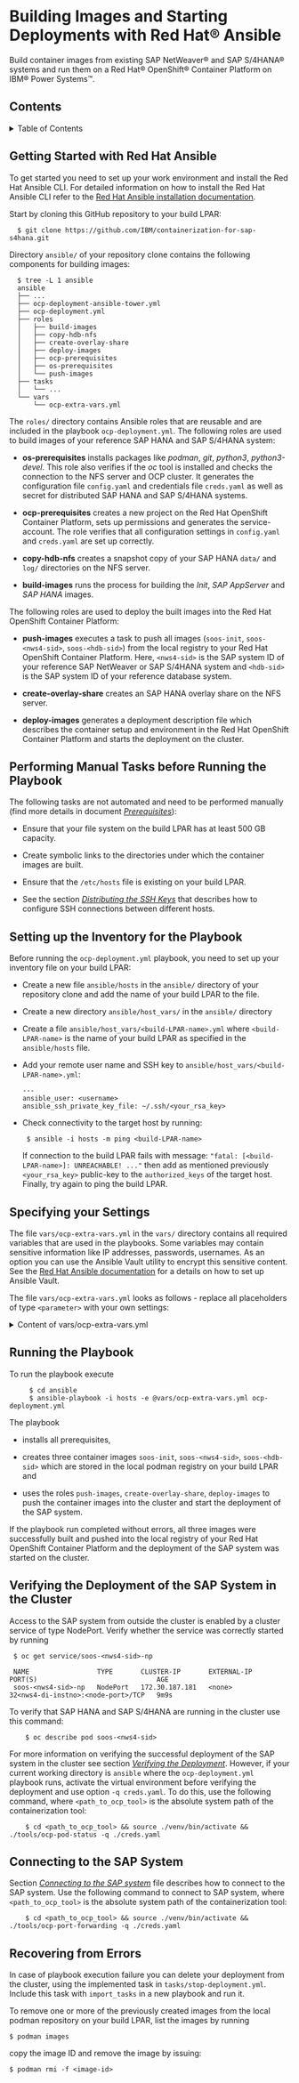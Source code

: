 <!--
  ------------------------------------------------------------------------
  Copyright 2020, 2021 IBM Corp. All Rights Reserved.

  Licensed under the Apache License, Version 2.0 (the "License");
  you may not use this file except in compliance with the License.
  You may obtain a copy of the License at

      http://www.apache.org/licenses/LICENSE-2.0

  Unless required by applicable law or agreed to in writing, software
  distributed under the License is distributed on an "AS IS" BASIS,
  WITHOUT WARRANTIES OR CONDITIONS OF ANY KIND, either express or implied.
  See the License for the specific language governing permissions and
  limitations under the License.
 -------------------------------------------------------------------------->

# Building Images and Starting Deployments with Red Hat® Ansible

Build container images from existing SAP NetWeaver® and SAP S/4HANA®
systems and run them on a Red Hat® OpenShift® Container Platform on IBM® Power Systems™.

## Contents

<details>
  <summary>Table of Contents</summary>

- [Getting Started with Red Hat Ansible](#getting-started-with-red-hat-ansible)
- [Performing Manual Tasks before Running the Playbook](#performing-manual-tasks-before-running-the-playbook)
- [Setting up the Inventory for the Playbook](#setting-up-the-inventory-for-the-playbook)
- [Specifying your Settings](#specifying-your-settings)
- [Running the Playbook](#running-the-playbook)
- [Verifying the Deployment of the SAP System in the Cluster](#verifying-the-deployment-of-the-sap-system-in-the-cluster)
- [Connecting to the SAP System](#connecting-to-the-sap-system)
- [Recovering from Errors](#recovering-from-errors)

</details>


## Getting Started with Red Hat Ansible

To get started you need to set up your work environment and install
the Red Hat Ansible CLI. For detailed information on how to install
the Red Hat Ansible CLI refer to the [Red Hat Ansible installation
documentation](https://docs.ansible.com/ansible/latest/installation_guide/intro_installation.html).

Start by cloning this GitHub repository to your build LPAR:

```shell
  $ git clone https://github.com/IBM/containerization-for-sap-s4hana.git
```

Directory `ansible/` of your repository clone contains the following components for building images:

``` shell
  $ tree -L 1 ansible
  ansible
  ├── ...
  ├── ocp-deployment-ansible-tower.yml
  ├── ocp-deployment.yml
  ├── roles
  │   ├── build-images
  │   ├── copy-hdb-nfs
  │   ├── create-overlay-share
  │   ├── deploy-images
  │   ├── ocp-prerequisites
  │   ├── os-prerequisites
  │   └── push-images
  ├── tasks
  │   └── ...
  └── vars
      └── ocp-extra-vars.yml
```

The `roles/` directory contains Ansible roles that are reusable and
are included in the playbook `ocp-deployment.yml`. The following roles
are used to build images of your reference SAP HANA and SAP S/4HANA
system:

  + __os-prerequisites__ installs packages like *podman*,
    *git*, *python3*, *python3-devel*. This role also
    verifies if the *oc* tool is installed and checks the connection
    to the NFS server and OCP cluster. It generates the configuration file
    `config.yaml` and credentials file `creds.yaml` as well as secret for distributed SAP HANA and SAP S/4HANA systems.

  + __ocp-prerequisites__ creates a new project on the Red
    Hat OpenShift Container Platform, sets up permissions and generates the
    service-account. The role verifies that all configuration settings in `config.yaml` and `creds.yaml` are set up correctly. 

  + __copy-hdb-nfs__ creates a snapshot copy of your SAP HANA
    `data/` and `log/` directories on the NFS server.

  + __build-images__ runs the process for building the
    *Init*, *SAP AppServer* and *SAP HANA* images.

The following roles are used to deploy the built images into the Red
Hat OpenShift Container Platform:

  + __push-images__ executes a task to push all images
    (`soos-init`, `soos-<nws4-sid>`, `soos-<hdb-sid>`) from the local
    registry to your Red Hat OpenShift Container Platform. Here, `<nws4-sid>` is
    the SAP system ID of your reference SAP NetWeaver or SAP S/4HANA
    system and `<hdb-sid>` is the SAP system ID of your reference
    database system.

  + __create-overlay-share__ creates an SAP HANA overlay
    share on the NFS server.

  + __deploy-images__ generates a deployment description file
    which describes the container setup and environment in the Red Hat
    OpenShift Container Platform and starts the deployment on the cluster.

## Performing Manual Tasks before Running the Playbook

The following tasks are not automated and need to be performed
manually (find more details in document
[*Prerequisites*](PREREQUISITES.md)):

  + Ensure that your file system on the build LPAR has at least 500
    GB capacity.

  + Create symbolic links to the directories under which the container
    images are  built.

  + Ensure that the `/etc/hosts` file is existing on your build LPAR.

  + See the section [*Distributing the SSH Keys*](https://github.ibm.com/SAP-OpenShift/containerization-for-sap-s4hana/blob/master/docs/PREREQUISITES.md#distributing-the-ssh-keys) that describes how to configure SSH connections between different hosts.
 
## Setting up the Inventory for the Playbook

Before running the `ocp-deployment.yml` playbook, you need to set up
your inventory file on your build LPAR:

- Create a new file `ansible/hosts` in the `ansible/` directory of
  your repository clone and add the name of your build LPAR to the
  file.

- Create a new directory `ansible/host_vars/` in the `ansible/`
  directory

- Create a file `ansible/host_vars/<build-LPAR-name>.yml` where
  `<build-LPAR-name>` is the name of your build LPAR as specified
  in the `ansible/hosts` file.

- Add your remote user name and SSH key to
  `ansible/host_vars/<build-LPAR-name>.yml`:

  ```
  ---
  ansible_user: <username>
  ansible_ssh_private_key_file: ~/.ssh/<your_rsa_key>
  ```
  
- Check connectivity to the target host by running: 
  
  ```
   $ ansible -i hosts -m ping <build-LPAR-name>
  ```
  
  If connection to the build LPAR fails with message: `"fatal: [<build-LPAR-name>]: UNREACHABLE! ..."`
then add as mentioned previously `<your_rsa_key>` public-key to the `authorized_keys` of the target host. Finally, try again to ping the build LPAR.   

## Specifying your Settings

The file `vars/ocp-extra-vars.yml` in the `vars/` directory contains
all required variables that are used in the playbooks. Some variables
may contain sensitive information like IP addresses, passwords,
usernames. As an option you can use the Ansible Vault utility to
encrypt this sensitive content. See the [Red Hat Ansible
documentation](https://docs.ansible.com/ansible/latest/user_guide/vault.html)
for a details on how to set up Ansible Vault.

The file `vars/ocp-extra-vars.yml` looks as follows - replace all
placeholders of type `<parameter>` with your own settings:

<details>
  <summary>Content of vars/ocp-extra-vars.yml</summary>

```
---
# ------------------------------------------------------------------------
# Copyright 2020, 2021 IBM Corp. All Rights Reserved.
#
# Licensed under the Apache License, Version 2.0 (the "License");
# you may not use this file except in compliance with the License.
# You may obtain a copy of the License at
#
#     http://www.apache.org/licenses/LICENSE-2.0
#
# Unless required by applicable law or agreed to in writing, software
# distributed under the License is distributed on an "AS IS" BASIS,
# WITHOUT WARRANTIES OR CONDITIONS OF ANY KIND, either express or implied.
# See the License for the specific language governing permissions and
# limitations under the License.
# ------------------------------------------------------------------------

######################
# build LPAR parameter
######################

# Path to the directory of the clone of this repository on the build LPAR,required
path_to_ocp_tool: <github_clone_dir>

# Directory under which the build contexts for image build are assembled
tmp_root: /data/tmp

# installs packages with ansible package module and state present
package_state: present

# install python3 or higher version
python3x_version: python3

# generate config file for automatic tools script execution with template config.j2.template
template_config_file: config.j2.template

# generate credentials file for automatic tools script execution with template creds.j2.template
template_creds_file: creds.j2.template

# Absolute path to the private SSH ID file which is used for SSH connect operations 
# from the build machine to remote systems, optional
# If the value is '' then the configured user ssh settings from ~/.ssh/ are used  
build_user_sshid: ''

#############################
# OpenShift cluster parameter
#############################

# Domain name of the Red Hat OpenShift Container Platform (OCP) cluster - used for "oc" operations
# The build LPAR must be able to connect to api.<ocp_cluster_domain>, required
ocp_cluster_domain: <ocp4_cluster_domain_name>

# Password of the kubeadmin user in OCP cluster,required
ocp_admin_password: <kubeadmin_password>

# User in OCP cluster which is used for "oc" operations, required
ocp_user_name: <ocp4_userid>

# Password of ocp_user in OCP cluster, required
ocp_user_password: <ocp4_user_password>

# Name of the OCP project which will be created for the SAP workload (e.g. my-sap-project), required
ocp_project_name: <ocp4_project_name_for_SAP>

# Name of the host as seen in the intranet (*not* in the cluster network), required
ocp_helper_node: <ocp4_helper_node_name>

# User on the OCP helper host which is used for accessing the helper host via SSH (needs root permissions)
ocp_helper_node_user_name: <ocp4_helper_node_user_name>

# User password to connect to the host of OCP helper node, optional; 
# Specify '' if password-less access is configured
ocp_helper_node_user_password: <ocp4_helper_node_user_password>

# Absolute path to the private SSH ID file which is used for SSH connect operations 
# from the OCP helper node to the OCP worker nodes, optional
# If the value is '' then the configured user ssh settings from ~/.ssh/ are used 
ocp_helper_node_user_sshid: ''

###########################################
# SAP NetWeaver or SAP S/4HANA parameter
###########################################

# Host on which the original SAP NetWeaver or SAP S/4HANA system is installed, required
# The SAP instance profile must also have this hostname in its name
nws4_host_name: <reference_system_hostname>

# ASCS and Dialog instance, SAP system ID, required, upper case
nws4_sid: <AppServer_SID>

# SAP system ID of the original SAP NetWeaver or SAP S/4HANA system (lower case)
# Use lower case "sid" to generate deployment file name
# Please provide instance number for ASCS and DI
nws4_sid_lower_case: <AppServer_sid_lower_case>

# ASCS and Dialog instance <sid>adm user, required
nws4_sidadm_name: <AppServer_sidadm_name>

# ASCS and Dialog <sid>adm user password, optional
# Specify '' if password-less access is configured
nws4_sidadm_password: <AppServer_sidadm_password>

# SAP HANA database user which is used by the application server instance to connect to the database,
# required if the reference system database is remote to the application server, otherwise
# specify '' if the reference system is a standard system
nws4_hdbconnect_name: SAPHANADB

# SAP HANA database user password which is used by the application server instance to connect to the database,
# required if the reference system database is remote to the application server, otherwise
# specify '' if the reference system is a standard system
nws4_hdbconnect_password: <HDB_connect_password>

# SAP system ID of the original SAP HANA system (lower case)
# Use lower case "sid" to generate deployment file name, required 
hdb_sid_deployment: <HDB_sid_name_lower_case>

# SAP HANA database <sid>adm user name, required
hdb_sidadm_name: <HDB_sidadm_user_name>

# SAP HANA <sid>adm user password, optional
# Specify '' if password-less access is configured
hdb_sidadm_password: <HDB_sidadm_password>

# Requested memory for Dialog instance, optional; 
# Will be derived from the original instance if '' is specified
containers_di_requests_memory: ''

# Memory limit; must be >= requested memory, optional; 
# Will be derived from the original instance if '' is specified
containers_di_limits_memory: ''

# Requested memory for ASCS instance, required 
containers_ascs_requests_memory: 10Gi

# Memory limit; must be >= requested memory, required
containers_ascs_limits_memory: 10Gi

# set flag 'yes' for distributed SAP HANA and SAP S/4HANA, required
distributed_sap_system: 'no'

# Name of the OCP secret in which credentials of the SAP HANA database user (see creds.yaml) are stored for use within the Pod;
# required if the reference system database is remote to the application server, otherwise
# specify '' if the reference system is a standard system
containers_di_secret: <secret_name_for_HDB_credentials>

# Requested memory; will be derived from the original database size if '' is supplied, optional
containers_hdb_requests_memory: ''

# Memory limit; must be >= requested memory; will be derived from the original database size if '' is supplied, optional
containers_hdb_limits_memory: ''

###############
# NFS parameter
###############

# Host on which the NFS server is running, if '' is specified ocp.helper.host.name is used
nfs_host_name: ''

# User on nfs.host which is used for ssh and rsync operations (needs root permissions)
# Password-less access for this user from build LPAR to NFS server must be configured, required 
nfs_user_name: root

# NFS user password, optional; 
# Specify '' if password-less access is configured
nfs_user_password: <NFS_user_password>

# Absolute path to the private SSH ID file which is used for SSH connect operations 
# from the NFS server to the SAP HANA database instance system, optional
# If the value is '' then the configured user ssh settings from ~/.ssh/ are used 
nfs_user_sshid: ''

# Path on nfs_host where directories {data,log} of the original HANA system are copied to, required 
nfs_path_to_hdb_copy: <NFS_server_export_dir_for_hdb>

# Path on nfs_host under which overlay file systems for container instances are created, required
nfs_path_to_overlay: <NFS_server_export_dir_for_overlay>

##################
# GitHub parameter
##################

# GitHub repository URL for project containerization-for-sap-s4hana
github_repo_url: https://github.com/IBM/containerization-for-sap-s4hana.git
```

</details>

## Running the Playbook

To run the playbook execute

```shell
     $ cd ansible
     $ ansible-playbook -i hosts -e @vars/ocp-extra-vars.yml ocp-deployment.yml
```

The playbook

- installs all prerequisites,

- creates three container images `soos-init`, `soos-<nws4-sid>`,
  `soos-<hdb-sid>` which are stored in the local podman registry on
  your build LPAR and

- uses the roles `push-images`, `create-overlay-share`,
  `deploy-images` to push the container images into the cluster and
  start the deployment of the SAP system.

If the playbook run completed without errors, all three images were
successfully built and pushed into the local registry of your Red Hat
OpenShift Container Platform and the deployment of the SAP system was
started on the cluster.

## Verifying the Deployment of the SAP System in the Cluster

Access to the SAP system from outside the cluster is enabled by a
cluster service of type NodePort. Verify whether the service was
correctly started by running

     $ oc get service/soos-<nws4-sid>-np

     NAME                 TYPE       CLUSTER-IP       EXTERNAL-IP   PORT(S)                              AGE
     soos-<nws4-sid>-np   NodePort   172.30.187.181   <none>        32<nws4-di-instno>:<node-port>/TCP   9m9s

To verify that SAP HANA and SAP S/4HANA are running in the cluster use
this command:

```shell
    $ oc describe pod soos-<nws4-sid>
```

For more information on verifying the successful deployment of the SAP
system in the cluster see section [*Verifying the
Deployment*](VERIFYING-MANAGING.md#verifying-the-deployment). However,
if your current working directory is `ansible` where the
`ocp-deployment.yml` playbook runs, activate the virtual environment
before verifying the deployment and use option `-q creds.yaml`. To do
this, use the following command, where `<path_to_ocp_tool>` is the
absolute system path of the containerization tool:

```
    $ cd <path_to_ocp_tool> && source ./venv/bin/activate && ./tools/ocp-pod-status -q ./creds.yaml
```

## Connecting to the SAP System

Section [*Connecting to the SAP
system*](VERIFYING-MANAGING.md#connecting-to-the-sap-system) file
describes how to connect to the SAP system. Use the following command
to connect to SAP system, where `<path_to_ocp_tool>` is the absolute
system path of the containerization tool:

```
    $ cd <path_to_ocp_tool> && source ./venv/bin/activate && ./tools/ocp-port-forwarding -q ./creds.yaml
```

## Recovering from Errors

In case of playbook execution failure you can delete your deployment
from the cluster, using the implemented task in
`tasks/stop-deployment.yml`. Include this task with `import_tasks` in
a new playbook and run it.

To remove one or more of the previously created images from the local
podman repository on your build LPAR, list the images by running

``` shell
$ podman images

```

copy the image ID and remove the image by issuing:

``` shell
$ podman rmi -f <image-id>
```
